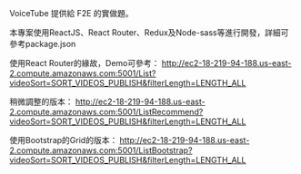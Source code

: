 VoiceTube 提供給 F2E 的實做題。

本專案使用ReactJS、React Router、Redux及Node-sass等進行開發，詳細可參考package.json

使用React Router的緣故，Demo可參考：
http://ec2-18-219-94-188.us-east-2.compute.amazonaws.com:5001/List?videoSort=SORT_VIDEOS_PUBLISH&filterLength=LENGTH_ALL

稍微調整的版本：
http://ec2-18-219-94-188.us-east-2.compute.amazonaws.com:5001/ListRecommend?videoSort=SORT_VIDEOS_PUBLISH&filterLength=LENGTH_ALL

使用Bootstrap的Grid的版本：
http://ec2-18-219-94-188.us-east-2.compute.amazonaws.com:5001/ListBootstrap?videoSort=SORT_VIDEOS_PUBLISH&filterLength=LENGTH_ALL